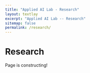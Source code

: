 ```yaml
---
title: "Applied AI Lab - Research"
layout: textlay
excerpt: "Applied AI Lab -- Research"
sitemap: false
permalink: /research/
---
```


# Research

Page is constructing!
